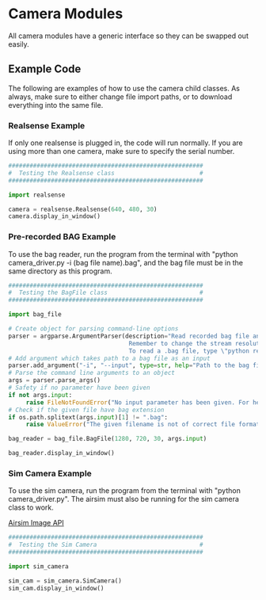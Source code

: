 # Camera Modules
All camera modules have a generic interface so they can be swapped out easily.

## Example Code

The following are examples of how to use the camera child classes. As always, make sure to either change file import paths,
or to download everything into the same file.

### Realsense Example

If only one realsense is plugged in, the code will run normally. If you are using more than one camera, make sure to specify the serial number.

```Python
#######################################################
#  Testing the Realsense class                        #
#######################################################

import realsense

camera = realsense.Realsense(640, 480, 30)
camera.display_in_window()
```

### Pre-recorded BAG Example

To use the bag reader, run the program from the terminal
with "python camera_driver.py -i (bag file name).bag", and the bag
file must be in the same directory as this program.

```Python
#######################################################
#  Testing the BagFile class                          #
#######################################################

import bag_file

# Create object for parsing command-line options
parser = argparse.ArgumentParser(description="Read recorded bag file and display depth and color streams.\
                                  Remember to change the stream resolution, fps and format to match the recorded.\
                                  To read a .bag file, type \"python read_bag.py --input bag_name.bag\"")
# Add argument which takes path to a bag file as an input
parser.add_argument("-i", "--input", type=str, help="Path to the bag file")
# Parse the command line arguments to an object
args = parser.parse_args()
# Safety if no parameter have been given
if not args.input:
     raise FileNotFoundError("No input parameter has been given. For help type --help")
# Check if the given file have bag extension
if os.path.splitext(args.input)[1] != ".bag":
     raise ValueError("The given filename is not of correct file format, only .bag accepted")

bag_reader = bag_file.BagFile(1280, 720, 30, args.input)

bag_reader.display_in_window()
```

### Sim Camera Example

To use the sim camera, run the program from the terminal
with "python camera_driver.py". The airsim must also be running
for the sim camera class to work.

[Airsim Image API](https://github.com/microsoft/AirSim/blob/master/docs/image_apis.md#what-does-pixel-values-mean-in-different-image-types)

```Python
#######################################################
#  Testing the Sim Camera                             #
#######################################################

import sim_camera

sim_cam = sim_camera.SimCamera()
sim_cam.display_in_window()
```
